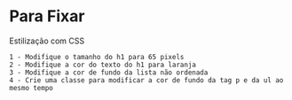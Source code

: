 # Para Fixar

Estilização com CSS

	1 - Modifique o tamanho do h1 para 65 pixels
	2 - Modifique a cor do texto do h1 para laranja
	3 - Modifique a cor de fundo da lista não ordenada
	4 - Crie uma classe para modificar a cor de fundo da tag p e da ul ao mesmo tempo
